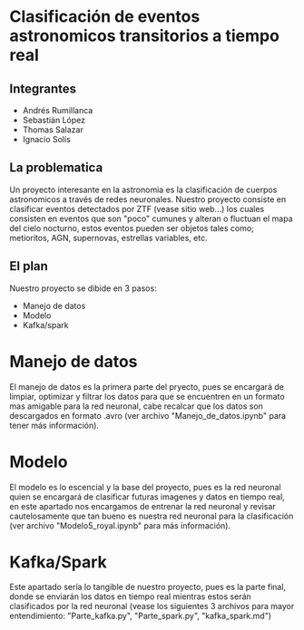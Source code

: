 # Clasificación de eventos astronomicos transitorios a tiempo real 
## Integrantes
- Andrés Rumillanca
- Sebastián López
- Thomas Salazar
- Ignacio Solís

## La problematica 
Un proyecto interesante en la astronomia es la clasificación de cuerpos astronomicos a través de redes neuronales. Nuestro proyecto consiste en clasificar eventos detectados por ZTF (vease sitio web...) los cuales consisten en eventos que son "poco" cumunes y alteran o fluctuan el mapa del cielo nocturno, estos eventos pueden ser objetos tales como; metioritos, AGN, supernovas, estrellas variables, etc.

## El plan
Nuestro proyecto se dibide en 3 pasos:
- Manejo de datos
- Modelo
- Kafka/spark

# Manejo de datos
El manejo de datos es la primera parte del pryecto, pues se encargará de limpiar, optimizar y filtrar los datos para que se encuentren en un formato mas amigable para la red neuronal, cabe recalcar que los datos son descargados en formato .avro (ver archivo "Manejo_de_datos.ipynb" para tener más información).

# Modelo
El modelo es lo escencial y la base del proyecto, pues es la red neuronal quien se encargará de clasificar futuras imagenes y datos en tiempo real, en este apartado nos encargamos de entrenar la red neuronal y revisar cautelosamente que tan bueno es nuestra red neuronal para la clasificación (ver archivo "Modelo5_royal.ipynb" para más información).

# Kafka/Spark
Este apartado sería lo tangible de nuestro proyecto, pues es la parte final, donde se enviarán los datos en tiempo real mientras estos serán clasificados por la red neuronal (vease los siguientes 3 archivos para mayor entendimiento: "Parte_kafka.py", "Parte_spark.py", "kafka_spark.md")
